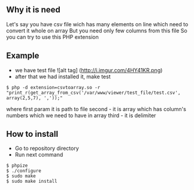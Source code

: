 ## Why it is need 

Let's say you have csv file wich has many elements on line which  need to convert it whole on array
But you need only few columns from this file
So you can try to use this PHP extension

## Example
- we have test file
![alt tag] (http://i.imgur.com/4HY41KR.png)
- after that we had installed it, make test
```
$ php -d extension=csvtoarray.so -r "print_r(get_array_from_csv('/var/www/viewer/test_file/test.csv', array(2,5,7), ','));"
```
where first param it is path to file
second - it is array which has column's numbers which we need to have in array
third - it is delimiter

## How to install
- Go to repository directory
- Run next command
```
$ phpize
$ ./configure
$ sudo make
$ sudo make install
```
